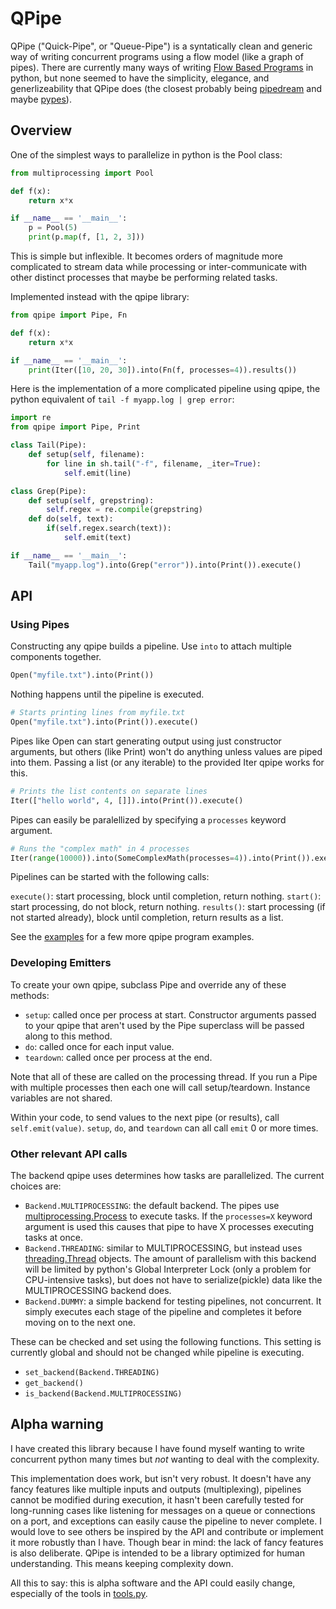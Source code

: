 # QPipe

QPipe ("Quick-Pipe", or "Queue-Pipe") is a syntatically clean and generic way
of writing concurrent programs using a flow model (like a graph of pipes).
There are currently many ways of writing [Flow Based
Programs](https://wiki.python.org/moin/FlowBasedProgramming) in python, but
none seemed to have the simplicity, elegance, and generlizeability that QPipe
does (the closest probably being
[pipedream](https://github.com/tgecho/pipedream/) and maybe
[pypes](https://bitbucket.org/diji/pypes/wiki/Home)).

## Overview

One of the simplest ways to parallelize in python is the Pool class:

```python
from multiprocessing import Pool

def f(x):
    return x*x

if __name__ == '__main__':
    p = Pool(5)
    print(p.map(f, [1, 2, 3]))
```

This is simple but inflexible. It becomes orders of magnitude more complicated
to stream data while processing or inter-communicate with other distinct
processes that maybe be performing related tasks.

Implemented instead with the qpipe library:

```python
from qpipe import Pipe, Fn

def f(x):
    return x*x

if __name__ == '__main__':
    print(Iter([10, 20, 30]).into(Fn(f, processes=4)).results())
```

Here is the implementation of a more complicated pipeline using qpipe, the
python equivalent of `tail -f myapp.log | grep error`:

```python
import re
from qpipe import Pipe, Print

class Tail(Pipe):
    def setup(self, filename):
        for line in sh.tail("-f", filename, _iter=True):
            self.emit(line)

class Grep(Pipe):
    def setup(self, grepstring):
        self.regex = re.compile(grepstring)
    def do(self, text):
        if(self.regex.search(text)):
            self.emit(text)

if __name__ == '__main__':
    Tail("myapp.log").into(Grep("error")).into(Print()).execute()
```

## API

### Using Pipes

Constructing any qpipe builds a pipeline. Use `into` to attach multiple
components together.

```python
Open("myfile.txt").into(Print())
```

Nothing happens until the pipeline is executed.

```python
# Starts printing lines from myfile.txt
Open("myfile.txt").into(Print()).execute()
```

Pipes like Open can start generating output using just constructor
arguments, but others (like Print) won't do anything unless values are piped
into them. Passing a list (or any iterable) to the provided Iter qpipe works
for this.

```python
# Prints the list contents on separate lines
Iter(["hello world", 4, []]).into(Print()).execute()
```

Pipes can easily be paralellized by specifying a `processes` keyword
argument.

```python
# Runs the "complex math" in 4 processes
Iter(range(10000)).into(SomeComplexMath(processes=4)).into(Print()).execute()
```

Pipelines can be started with the following calls:

`execute()`: start processing, block until completion, return nothing.
`start()`: start processing, do not block, return nothing.
`results()`: start processing (if not started already), block until completion, return results as a list.

See the [examples](examples) for a few more qpipe program examples.

### Developing Emitters

To create your own qpipe, subclass Pipe and override any of these methods:
- `setup`: called once per process at start. Constructor arguments passed to
your qpipe that aren't used by the Pipe superclass will be passed along
to this method.
- `do`: called once for each input value.
- `teardown`: called once per process at the end.

Note that all of these are called on the processing thread. If you run a
Pipe with multiple processes then each one will call setup/teardown.
Instance variables are not shared.

Within your code, to send values to the next pipe (or results), call
`self.emit(value)`. `setup`, `do`, and `teardown` can all call `emit` 0 or
more times.

### Other relevant API calls

The backend qpipe uses determines how tasks are parallelized. The current choices are:
- `Backend.MULTIPROCESSING`: the default backend. The pipes use
  [multiprocessing.Process](https://docs.python.org/2/library/multiprocessing.html#multiprocessing.Process)
  to execute tasks. If the `processes=X` keyword argument is used this causes
  that pipe to have X processes executing tasks at once.
- `Backend.THREADING`: similar to MULTIPROCESSING, but instead uses
  [threading.Thread](https://docs.python.org/2/library/threading.html#threading.Thread)
  objects. The amount of parallelism with this backend will be limited by
  python's Global Interpreter Lock (only a problem for CPU-intensive tasks),
  but does not have to serialize(pickle) data like the MULTIPROCESSING backend does.
- `Backend.DUMMY`: a simple backend for testing pipelines, not concurrent. It
  simply executes each stage of the pipeline and completes it before moving on
  to the next one.

These can be checked and set using the following functions. This setting is
currently global and should not be changed while pipeline is executing.
- `set_backend(Backend.THREADING)`
- `get_backend()`
- `is_backend(Backend.MULTIPROCESSING)`

## Alpha warning

I have created this library because I have found myself wanting to write
concurrent python many times but *not* wanting to deal with the complexity.

This implementation does work, but isn't very robust. It doesn't have any fancy
features like multiple inputs and outputs (multiplexing), pipelines cannot be
modified during execution, it hasn't been carefully tested for long-running
cases like listening for messages on a queue or connections on a port, and
exceptions can easily cause the pipeline to never complete. I would love to see
others be inspired by the API and contribute or implement it more robustly than
I have. Though bear in mind: the lack of fancy features is also deliberate.
QPipe is intended to be a library optimized for human understanding. This
means keeping complexity down.

All this to say: this is alpha software and the API could easily change,
especially of the tools in [tools.py](qpipe/tools.py).
